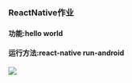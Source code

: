 ### ReactNative作业
#### 功能:hello world
#### 运行方法:react-native run-android

![]('https://github.com/exitxingling/xl-RN/xl.png')
